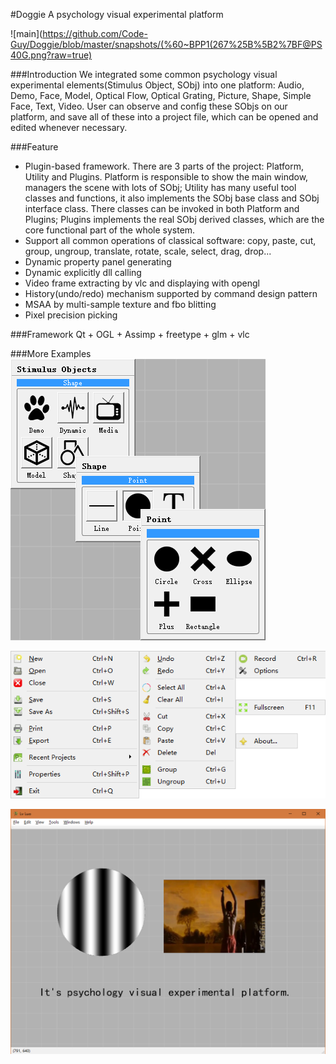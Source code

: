 #Doggie
A psychology visual experimental platform

![main](https://github.com/Code-Guy/Doggie/blob/master/snapshots/(%60~BPP1(267%25B%5B2%7BF@PS40G.png?raw=true)

###Introduction
We integrated some common psychology visual experimental elements(Stimulus Object, SObj) into one platform: Audio, Demo, Face, Model, Optical Flow, Optical Grating, Picture, Shape, Simple Face, Text, Video. User can observe and config these SObjs on our platform, and save all of these into a project file, which can be opened and edited whenever necessary.

###Feature
 - Plugin-based framework. There are 3 parts of the project: Platform, Utility and Plugins. Platform is responsible to show the main window, managers the scene with lots of SObj; Utility has many useful tool classes and functions, it also implements the SObj base class and SObj interface class. There classes can be invoked in both Platform and Plugins; Plugins implements the real SObj derived classes, which are the core functional part of the whole system.
 - Support all common operations of classical software: copy, paste, cut, group, ungroup, translate, rotate, scale, select, drag, drop...
 - Dynamic property panel generating
 - Dynamic explicitly dll calling
 - Video frame extracting by vlc and displaying with opengl
 - History(undo/redo) mechanism supported by command design pattern
 - MSAA by multi-sample texture and fbo blitting
 - Pixel precision picking
 
###Framework
 Qt + OGL + Assimp + freetype + glm + vlc
 
###More Examples
![overlook](https://github.com/Code-Guy/Doggie/blob/master/snapshots/QQ%E6%88%AA%E5%9B%BE20170113205329.png?raw=true)

![overlook](https://github.com/Code-Guy/Doggie/blob/master/snapshots/QQ%E6%88%AA%E5%9B%BE20170113205634.png?raw=true)

![overlook](https://github.com/Code-Guy/Doggie/blob/master/snapshots/QQ%E6%88%AA%E5%9B%BE20170113205557.png?raw=true)
